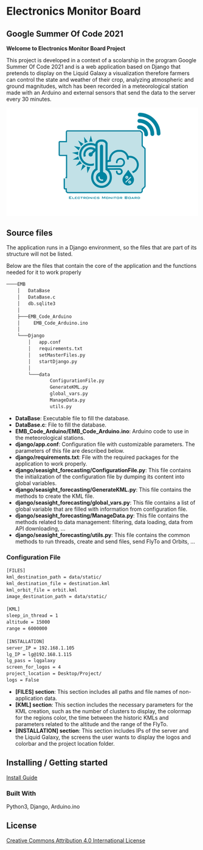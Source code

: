 # Electronics Monitor Board

## __Google Summer Of Code 2021__

__Welcome to Electronics Monitor Board Project__

This project is developed in a context of a scolarship in the program Google Summer Of Code 2021 and is a web application based on Django that pretends to display on the Liquid Galaxy a visualization therefore farmers can control the state and weather of their crop, analyzing atmospheric and ground magnitudes, witch has been recorded in a meteorological station made with an Arduino and external sensors that send the data to the server every 30 minutes.

<p align="center">
 <img width="700" src=Django/data/static/Logo_EMB.png>
</p>

## Source files

The application runs in a Django environment, so the files that are part of its structure will not be listed.

Below are the files that contain the core of the application and the functions needed for it to work properly

```bash
────EMB
    │   DataBase
    │   DataBase.c
    │   db.sqlite3
    │
    ├───EMB_Code_Arduino
    │     EMB_Code_Arduino.ino
    │
    └───Django
        │   app.conf
        │   requirements.txt
        │   setMasterFiles.py
        │   startDjango.py
        │
        └───data
                ConfigurationFile.py
                GenerateKML.py
                global_vars.py
                ManageData.py
                utils.py
```
- **DataBase**: Executable file to fill the database.
- **DataBase.c**: File to fill the database.
- **EMB_Code_Arduino/EMB_Code_Arduino.ino**: Arduino code to use in the meteorological stations.
- **django/app.conf**: Configuration file with customizable parameters. The parameters of this file are described below.
- **django/requirements.txt**: File with the required packages for the application to work properly.
- **django/seasight_forecasting/ConfigurationFile.py**: This file contains the initialization of the configuration file by dumping its content into global variables.
- **django/seasight_forecasting/GenerateKML.py**: This file contains the methods to create the KML file.
- **django/seasight_forecasting/global_vars.py**: This file contains a list of global variable that are filled with information from configuration file.
- **django/seasight_forecasting/ManageData.py**: This file contains the methods related to data management: filtering, data loading, data from API downloading, ...
- **django/seasight_forecasting/utils.py**: This file contains the common methods to run threads, create and send files, send FlyTo and Orbits, ...

### Configuration File
```bash
[FILES]
kml_destination_path = data/static/
kml_destination_file = destination.kml
kml_orbit_file = orbit.kml
image_destination_path = data/static/

[KML]
sleep_in_thread = 1
altitude = 15000
range = 6000000

[INSTALLATION]
server_IP = 192.168.1.105
lg_IP = lg@192.168.1.115
lg_pass = lqgalaxy
screen_for_logos = 4
project_location = Desktop/Project/
logs = False
```

- **[FILES] section**: This section includes all paths and file names of non-application data.
- **[KML] section**: This section includes the necessary parameters for the KML creation, such as the number of clusters to display, the colormap for the regions color, the time between the historic KMLs and parameters related to the altitude and the range of the FlyTo.
- **[INSTALLATION] section**: This section includes IPs of the server and the Liquid Galaxy, the screens the user wants to display the logos and colorbar and the project location folder.


## Installing / Getting started
[Install Guide](../master/docs/INSTALL.md)

### Built With
Python3, Django, Arduino.ino

## License
[Creative Commons Attribution 4.0 International License](http://creativecommons.org/licenses/by/4.0/)
